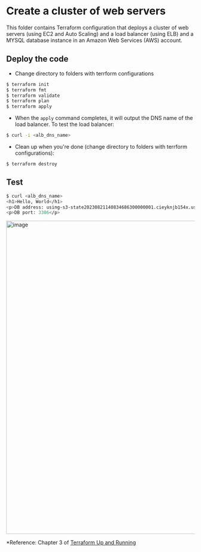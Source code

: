 # Create a cluster of web servers

This folder contains Terraform configuration that deploys a cluster of web servers (using EC2 and Auto Scaling) and a load balancer (using ELB) and a MYSQL database instance in an Amazon Web Services (AWS) account. 

## Deploy the code
- Change directory to folders with terrform configurations
```bash
$ terraform init
$ terraform fmt
$ terraform validate
$ terraform plan
$ terraform apply
```

- When the ```apply``` command completes, it will output the DNS name of the load balancer. To test the load balancer:
```bash
$ curl -i <alb_dns_name>
```

- Clean up when you're done (change directory to folders with terrform configurations):
```
$ terraform destroy
```

## Test
```bash
$ curl <alb_dns_name>
<h1>Hello, World</h1>
<p>DB address: using-s3-state20230821140834686300000001.cieyknjb154x.us-west-1.rds.amazonaws.com</p>
<p>DB port: 3306</p>
```

<img width="839" alt="image" src="https://github.com/Mbaoma/terraform-snippets/assets/49791498/21ef46db-0a7b-4073-a9e2-c1b02ef81870">

*Reference: Chapter 3 of [Terraform Up and Running](http://www.terraformupandrunning.com/)